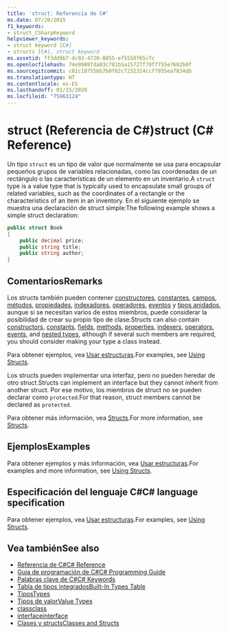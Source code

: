 ```yaml
---
title: 'struct: Referencia de C#'
ms.date: 07/20/2015
f1_keywords:
- struct_CSharpKeyword
helpviewer_keywords:
- struct keyword [C#]
- structs [C#], struct keyword
ms.assetid: ff3dd9b7-dc93-4720-8855-ef5558f65c7c
ms.openlocfilehash: 74e9909fda83c781b5a15727f79ff755e7682b0f
ms.sourcegitcommit: c01c18755bb7b0f82c7232314ccf7955ea7834db
ms.translationtype: HT
ms.contentlocale: es-ES
ms.lasthandoff: 01/15/2020
ms.locfileid: "75963124"
---
```

# <a name="struct-c-reference"></a><span data-ttu-id="16a5a-102">struct (Referencia de C#)</span><span class="sxs-lookup"><span data-stu-id="16a5a-102">struct (C# Reference)</span></span>

<span data-ttu-id="16a5a-103">Un tipo `struct` es un tipo de valor que normalmente se usa para encapsular pequeños grupos de variables relacionadas, como las coordenadas de un rectángulo o las características de un elemento en un inventario.</span><span class="sxs-lookup"><span data-stu-id="16a5a-103">A `struct` type is a value type that is typically used to encapsulate small groups of related variables, such as the coordinates of a rectangle or the characteristics of an item in an inventory.</span></span> <span data-ttu-id="16a5a-104">En el siguiente ejemplo se muestra una declaración de struct simple:</span><span class="sxs-lookup"><span data-stu-id="16a5a-104">The following example shows a simple struct declaration:</span></span>

```csharp
public struct Book
{
    public decimal price;
    public string title;
    public string author;
}
```

## <a name="remarks"></a><span data-ttu-id="16a5a-105">Comentarios</span><span class="sxs-lookup"><span data-stu-id="16a5a-105">Remarks</span></span>

<span data-ttu-id="16a5a-106">Los structs también pueden contener [constructores](../../programming-guide/classes-and-structs/constructors.md), [constantes](../../programming-guide/classes-and-structs/constants.md), [campos](../../programming-guide/classes-and-structs/fields.md), [métodos](../../programming-guide/classes-and-structs/methods.md), [propiedades](../../programming-guide/classes-and-structs/properties.md), [indexadores](../../programming-guide/indexers/index.md), [operadores](../operators/index.md), [eventos](../../programming-guide/events/index.md) y [tipos anidados](../../programming-guide/classes-and-structs/nested-types.md), aunque si se necesitan varios de estos miembros, puede considerar la posibilidad de crear su propio tipo de clase.</span><span class="sxs-lookup"><span data-stu-id="16a5a-106">Structs can also contain [constructors](../../programming-guide/classes-and-structs/constructors.md), [constants](../../programming-guide/classes-and-structs/constants.md), [fields](../../programming-guide/classes-and-structs/fields.md), [methods](../../programming-guide/classes-and-structs/methods.md), [properties](../../programming-guide/classes-and-structs/properties.md), [indexers](../../programming-guide/indexers/index.md), [operators](../operators/index.md), [events](../../programming-guide/events/index.md), and [nested types](../../programming-guide/classes-and-structs/nested-types.md), although if several such members are required, you should consider making your type a class instead.</span></span>

<span data-ttu-id="16a5a-107">Para obtener ejemplos, vea [Usar estructuras](../../programming-guide/classes-and-structs/using-structs.md).</span><span class="sxs-lookup"><span data-stu-id="16a5a-107">For examples, see [Using Structs](../../programming-guide/classes-and-structs/using-structs.md).</span></span>

<span data-ttu-id="16a5a-108">Los structs pueden implementar una interfaz, pero no pueden heredar de otro struct.</span><span class="sxs-lookup"><span data-stu-id="16a5a-108">Structs can implement an interface but they cannot inherit from another struct.</span></span> <span data-ttu-id="16a5a-109">Por ese motivo, los miembros de struct no se pueden declarar como `protected`.</span><span class="sxs-lookup"><span data-stu-id="16a5a-109">For that reason, struct members cannot be declared as `protected`.</span></span>

<span data-ttu-id="16a5a-110">Para obtener más información, vea [Structs](../../programming-guide/classes-and-structs/structs.md).</span><span class="sxs-lookup"><span data-stu-id="16a5a-110">For more information, see [Structs](../../programming-guide/classes-and-structs/structs.md).</span></span>

## <a name="examples"></a><span data-ttu-id="16a5a-111">Ejemplos</span><span class="sxs-lookup"><span data-stu-id="16a5a-111">Examples</span></span>

<span data-ttu-id="16a5a-112">Para obtener ejemplos y más información, vea [Usar estructuras](../../programming-guide/classes-and-structs/using-structs.md).</span><span class="sxs-lookup"><span data-stu-id="16a5a-112">For examples and more information, see [Using Structs](../../programming-guide/classes-and-structs/using-structs.md).</span></span>

## <a name="c-language-specification"></a><span data-ttu-id="16a5a-113">Especificación del lenguaje C#</span><span class="sxs-lookup"><span data-stu-id="16a5a-113">C# language specification</span></span>

<span data-ttu-id="16a5a-114">Para obtener ejemplos, vea [Usar estructuras](../../programming-guide/classes-and-structs/using-structs.md).</span><span class="sxs-lookup"><span data-stu-id="16a5a-114">For examples, see [Using Structs](../../programming-guide/classes-and-structs/using-structs.md).</span></span>

## <a name="see-also"></a><span data-ttu-id="16a5a-115">Vea también</span><span class="sxs-lookup"><span data-stu-id="16a5a-115">See also</span></span>

- [<span data-ttu-id="16a5a-116">Referencia de C#</span><span class="sxs-lookup"><span data-stu-id="16a5a-116">C# Reference</span></span>](../index.md)
- [<span data-ttu-id="16a5a-117">Guía de programación de C#</span><span class="sxs-lookup"><span data-stu-id="16a5a-117">C# Programming Guide</span></span>](../../programming-guide/index.md)
- [<span data-ttu-id="16a5a-118">Palabras clave de C#</span><span class="sxs-lookup"><span data-stu-id="16a5a-118">C# Keywords</span></span>](index.md)
- [<span data-ttu-id="16a5a-119">Tabla de tipos integrados</span><span class="sxs-lookup"><span data-stu-id="16a5a-119">Built-In Types Table</span></span>](built-in-types-table.md)
- [<span data-ttu-id="16a5a-120">Tipos</span><span class="sxs-lookup"><span data-stu-id="16a5a-120">Types</span></span>](/dotnet/csharp/language-reference/keywords)
- [<span data-ttu-id="16a5a-121">Tipos de valor</span><span class="sxs-lookup"><span data-stu-id="16a5a-121">Value Types</span></span>](value-types.md)
- [<span data-ttu-id="16a5a-122">class</span><span class="sxs-lookup"><span data-stu-id="16a5a-122">class</span></span>](class.md)
- [<span data-ttu-id="16a5a-123">interface</span><span class="sxs-lookup"><span data-stu-id="16a5a-123">interface</span></span>](interface.md)
- [<span data-ttu-id="16a5a-124">Clases y structs</span><span class="sxs-lookup"><span data-stu-id="16a5a-124">Classes and Structs</span></span>](../../programming-guide/classes-and-structs/index.md)
